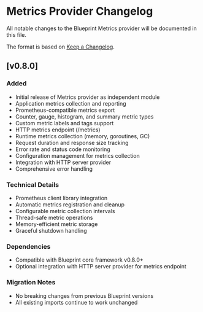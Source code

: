 # Metrics Provider Changelog

All notable changes to the Blueprint Metrics provider will be documented in this file.

The format is based on [Keep a Changelog](https://keepachangelog.com/en/1.0.0/).

## [v0.8.0]

### Added
- Initial release of Metrics provider as independent module
- Application metrics collection and reporting
- Prometheus-compatible metrics export
- Counter, gauge, histogram, and summary metric types
- Custom metric labels and tags support
- HTTP metrics endpoint (/metrics)
- Runtime metrics collection (memory, goroutines, GC)
- Request duration and response size tracking
- Error rate and status code monitoring
- Configuration management for metrics collection
- Integration with HTTP server provider
- Comprehensive error handling

### Technical Details
- Prometheus client library integration
- Automatic metrics registration and cleanup
- Configurable metric collection intervals
- Thread-safe metric operations
- Memory-efficient metric storage
- Graceful shutdown handling

### Dependencies
- Compatible with Blueprint core framework v0.8.0+
- Optional integration with HTTP server provider for metrics endpoint

### Migration Notes
- No breaking changes from previous Blueprint versions
- All existing imports continue to work unchanged